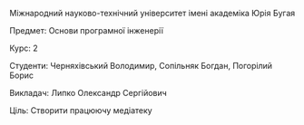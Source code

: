 Міжнародний науково-технічний університет імені академіка Юрія Бугая

Предмет: Основи програмної інженерії

Курс: 2

Студенти: Черняхівський Володимир, Сопільняк Богдан, Погорілий Борис

Викладач: Липко Олександр Сергійович

Ціль: Створити працюючу медіатеку
